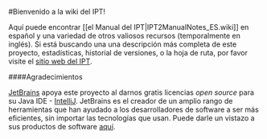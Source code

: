 #Bienvenido a la wiki del IPT!  

Aquí puede encontrar [[el Manual del IPT|IPT2ManualNotes_ES.wiki]] en español y una variedad de otros valiosos recursos (temporalmente en inglés). Si está buscando una una descripción más completa de este proyecto, estadísticas, historial de versiones, o la hoja de ruta, por favor visite el [sitio web del IPT](http://www.gbif.org/ipt).

####Agradecimientos

[JetBrains](http://www.jetbrains.com/) apoya este proyecto al darnos gratis licencias _open source_  para su Java IDE - [IntelliJ](http://www.jetbrains.com/idea/). JetBrains es el creador de un amplio rango de herramientas que han ayudado a los desarrolladores de software a ser más eficientes, sin importar las tecnologías que usan. Puede darle un vistazo a sus productos de software [aquí](http://www.jetbrains.com/).
